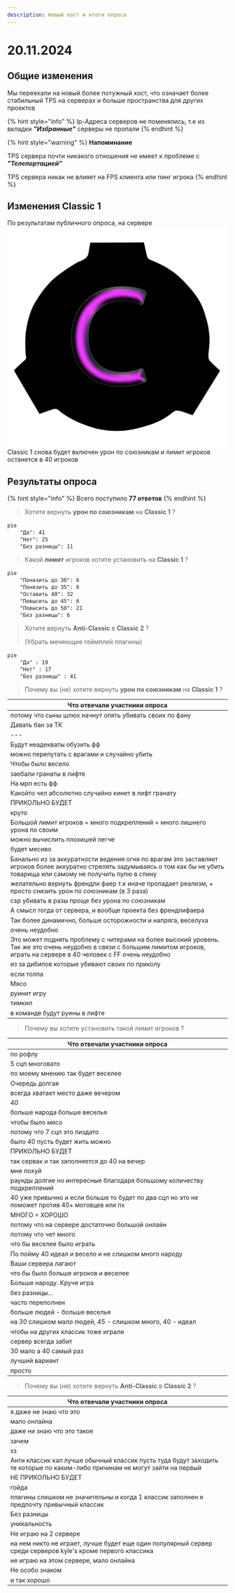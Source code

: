 ```yaml
---
description: Новый хост и итоги опроса
---
```


# 20.11.2024

## Общие изменения

Мы переехали на новый более потужный хост, что означает более стабильный TPS на серверах и больше пространства для других проектов

{% hint style="info" %}
Ip-Адреса серверов не поменялись, т.е из вкладки _**"Избранные"**_ серверы не пропали
{% endhint %}

{% hint style="warning" %}
**Напоминание**

TPS сервера почти никакого отношения не имеет к проблеме с _**"Телепортацией"**_

TPS сервера никак не влияет на FPS клиента или пинг игрока
{% endhint %}

## Изменения Classic 1

По результатам публичного опроса, на сервере <img src="../../.gitbook/assets/scp_logo_classic.png" alt="" data-size="line"> Classic 1 снова будет включен урон по союзникам и лимит игроков останется в 40 игроков

## Результаты опроса

{% hint style="info" %}
Всего поступило **77 ответов**
{% endhint %}

> Хотите вернуть **урон по союзникам** на **Classic 1** ?

```mermaid
pie
    "Да": 41
    "Нет": 25
    "Без разницы": 11
```

> Какой **лимит** игроков хотите установить на **Classic 1** ?

```mermaid
pie
    "Понизить до 30": 6
    "Понизить до 35": 6
    "Оставить 40": 32
    "Повысить до 45": 6
    "Повысить до 50": 21
    "Без разницы": 6
```

> Хотите вернуть **Anti-Classic** в **Classic 2** ?&#x20;
>
> (Убрать меняющие геймплей плагины)

```mermaid
pie
    "Да" : 19
    "Нет" : 17
    "Без разницы" : 41
```

> Почему вы (не) хотите вернуть **урон по союзникам** на **Classic 1** ?

| Что отвечали участники опроса                                                                                                                                                     |
| --------------------------------------------------------------------------------------------------------------------------------------------------------------------------------- |
| потому что сыны шлюх начнут опять убивать своих по фану                                                                                                                           |
| Давать бан за ТК                                                                                                                                                                  |
| ---                                                                                                                                                                               |
| Будут неадекваты обузить фф                                                                                                                                                       |
| можно перепутать с врагами и случайно убить                                                                                                                                       |
| Чтобы было весело                                                                                                                                                                 |
| заебали гранаты в лифте                                                                                                                                                           |
| На мрп есть фф                                                                                                                                                                    |
| Какойто чел абсолютно случайно кинет в лифт гранату                                                                                                                               |
| ПРИКОЛЬНО БУДЕТ                                                                                                                                                                   |
| круто                                                                                                                                                                             |
| Большой лимит игроков = много подкреплений = много лишнего урона по своим                                                                                                         |
| можно вычислить плохишей легче                                                                                                                                                    |
| будет месиво                                                                                                                                                                      |
| Банально из за аккуратности ведения огня по врагам это заставляет игроков более аккуратно стрелять задумываясь о том как бы не убить товарища или самому не получить пулю в спину |
| желательно вернуть френдли фаер т.к иначе пропадает реализм, + просто снизить урон по союзникам (в 3 раза)                                                                        |
| csp убивать в разы проще без урона по союзникам                                                                                                                                   |
| А смысл тогда от сервера, и вообще проекта без френдлифаера                                                                                                                       |
| Так более динамично, больше осторожности и напряга, веселуха                                                                                                                      |
| очень неудобно                                                                                                                                                                    |
| Это может поднять проблему с читерами на более высокий уровень. Так же это очень неудобно в связи с большим лимитом игроков, играть на сервере в 40 человек с FF очень неудобно   |
| из за дибилов которые убивают своих по приколу                                                                                                                                    |
| если толпа                                                                                                                                                                        |
| Мясо                                                                                                                                                                              |
| руинит игру                                                                                                                                                                       |
| тимкил                                                                                                                                                                            |
| в команде будут руины в лифте                                                                                                                                                     |

> Почему вы хотите установить такой лимит игроков ?

| Что отвечали участники опроса                                                                  |
| ---------------------------------------------------------------------------------------------- |
| по рофлу                                                                                       |
| 5 сцп многовато                                                                                |
| по моему мнению так будет веселее                                                              |
| Очередь долгая                                                                                 |
| всегда хватает место даже вечером                                                              |
| 40                                                                                             |
| больше народа больше веселья                                                                   |
| чтобы было мясо                                                                                |
| потому что 7 сцп это пиздато                                                                   |
| было 40 пусть будет жить можно                                                                 |
| ПРИКОЛЬНО БУДЕТ                                                                                |
| так сервак и так заполняется до 40 на вечер                                                    |
| мне похуй                                                                                      |
| раунды долгие но интересные благодаря большому количеству подкреплений                         |
| 40 уже привычно и если больше то будет по два сцп но это не поможет против 40+ моговцев или пх |
| МНОГО = ХОРОШО                                                                                 |
| потому что на сервере достаточно большой онлайн                                                |
| потому что чет много                                                                           |
| что бы веселее было играть                                                                     |
| По пойму 40 идеал и весело и не слишком много народу                                           |
| Ваши сервера лагают                                                                            |
| что бы было больше игроков и веселее                                                           |
| Больше народу. Круче игра                                                                      |
| без разницы...                                                                                 |
| часто переполнен                                                                               |
| больше людей - больше веселья                                                                  |
| на 30 слишком мало людей, 45 - слишком много, 40 - идеал                                       |
| чтобы на других классик тоже играли                                                            |
| сервер всегда забит                                                                            |
| 30 мало а 40 самый раз                                                                         |
| лучший вариант                                                                                 |
| просто                                                                                         |

> Почему вы (не) хотите вернуть **Anti-Classic** в **Classic 2** ?

| Что отвечали участники опроса                                                                                               |
| --------------------------------------------------------------------------------------------------------------------------- |
| я даже не знаю что это                                                                                                      |
| мало онлайна                                                                                                                |
| даже ни знаю что это такое                                                                                                  |
| зачем                                                                                                                       |
| хз                                                                                                                          |
| Анти классик кал лучше обычный классик пусть туда будут заходить те которые по каким-либо причинам не могут зайти на первый |
| НЕ ПРИКОЛЬНО БУДЕТ                                                                                                          |
| гойда                                                                                                                       |
| плагины слишком не значительны и когда 1 классик заполнен я предпочту привычный классик                                     |
| Без разницы                                                                                                                 |
| уникальность                                                                                                                |
| Не играю на 2 сервере                                                                                                       |
| на нем никто не играет, лучше будет еще один популярный сервер среди серверов kyle's кроме первого классика                 |
| не играю на этом сервере, мало онлайна                                                                                      |
| Не особо знаком                                                                                                             |
| и так хорошо                                                                                                                |


